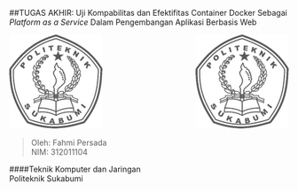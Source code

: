 ##TUGAS AKHIR: Uji Kompabilitas dan Efektifitas Container Docker Sebagai *Platform as a Service* Dalam Pengembangan Aplikasi Berbasis Web
<br>


<img style="float: right" src="https://github.com/fahmpress/tugas-akhir/blob/master/images/cover.jpg">

![](https://github.com/fahmpress/tugas-akhir/blob/master/images/cover.jpg "Politeknik Sukabumi")

>Oleh: Fahmi Persada <br>
>NIM: 312011104


####Teknik Komputer dan Jaringan <br>Politeknik Sukabumi